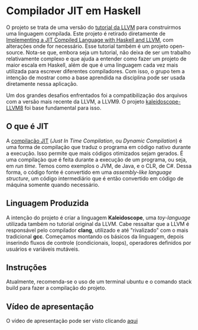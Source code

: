 # Compilador JIT em Haskell
O projeto se trata de uma versão do [tutorial da LLVM](https://llvm.org/docs/tutorial/index.html) para construirmos uma linguagem compilada. Este projeto é retirado diretamente de [Implementing a JIT Compiled Language with Haskell and LLVM](https://www.stephendiehl.com/llvm/#chapter-1-introduction), com alterações onde for necessário. Esse tutorial também é um projeto open-source. Nota-se que, embora seja um tutorial, não deixa de ser um trabalho relativamente complexo e que ajuda a entender como fazer um projeto de maior escala em Haskell, além de que é uma linguagem cada vez mais utilizada para escrever diferentes compiladores. Com isso, o grupo tem a intenção de mostrar como a base aprendida na disciplina pode ser usada diretamente nessa aplicação.

Um dos grandes desafios enfrentados foi a compatibilização dos arquivos com a versão mais recente da LLVM, a LLVM9. O projeto [kaleidoscope-LLVM8](https://github.com/mariari/kaleidoscope-LLVM8) foi base fundamental para isso.

## O que é JIT
A [compilação JIT](https://www.freecodecamp.org/news/just-in-time-compilation-explained/) (*Just In Time Compilation*, ou *Dynamic Compilation*) é uma forma de compilação que traduz o programa em código nativo durante a execução. Isso permite que mais códigos otimizados sejam gerados. É uma compilaçào que é feita durante a execução de um programa, ou seja, em *run time*. Temos como exemplos o JVM, de Java, e o CLR, de C#.
Dessa forma, o código fonte é convertido em uma *assembly-like language structure*, um código intermediário que é então convertido em código de máquina somente quando necessário.

## Linguagem Produzida
A intenção do projeto é criar a linguagem **Kaleidoscope**, uma *toy-language* utilizada também no tutorial original da LLVM. Cabe ressaltar que a LLVM é responsável pelo compilador **clang**, utilizado e até "rivalizado" com o mais tradicional **gcc**. Começamos montando os básicos da linguagem, depois inserindo fluxos de controle (condicionais, loops), operadores definidos por usuários e variáveis mutáveis.

## Instruções
Atualmente, recomenda-se o uso de um terminal ubuntu e o comando stack build para fazer a compilação do projeto.

## Vídeo de apresentação
O vídeo de apresentação pode ser visto clicando [aqui](https://www.youtube.com/watch?v=PR9IxKZmpJ0)
